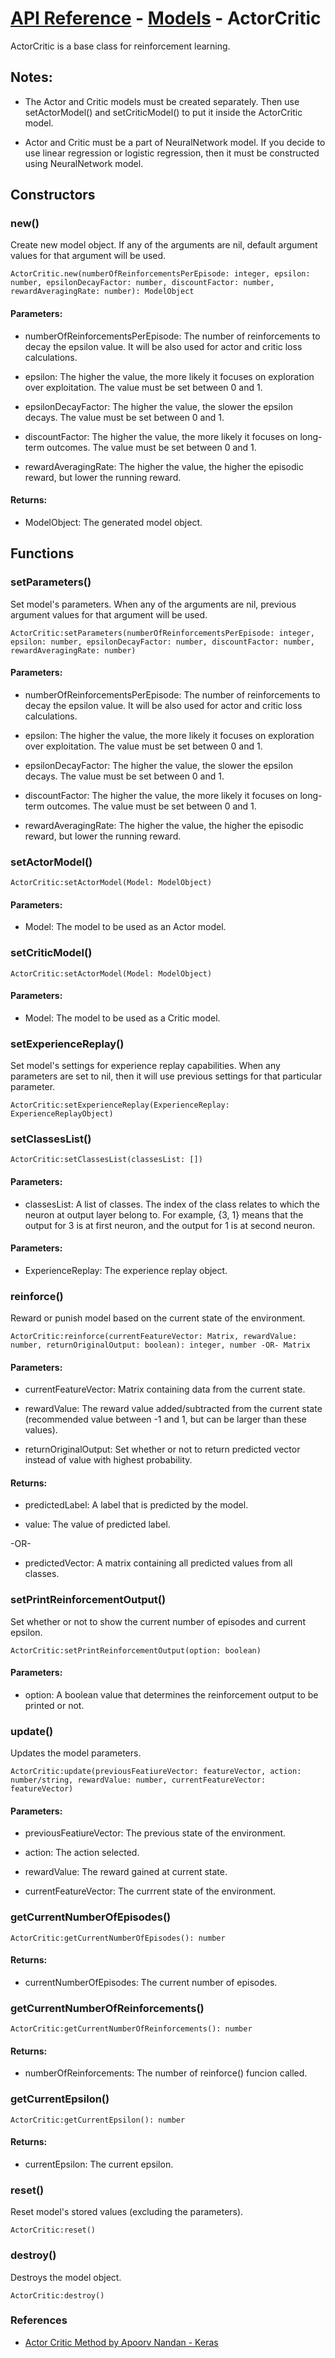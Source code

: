 # [API Reference](../../API.md) - [Models](../Models.md) - ActorCritic

ActorCritic is a base class for reinforcement learning.

## Notes:

* The Actor and Critic models must be created separately. Then use setActorModel() and setCriticModel() to put it inside the ActorCritic model.

* Actor and Critic must be a part of NeuralNetwork model. If you decide to use linear regression or logistic regression, then it must be constructed using NeuralNetwork model. 

## Constructors

### new()

Create new model object. If any of the arguments are nil, default argument values for that argument will be used.

```
ActorCritic.new(numberOfReinforcementsPerEpisode: integer, epsilon: number, epsilonDecayFactor: number, discountFactor: number, rewardAveragingRate: number): ModelObject
```

#### Parameters:

* numberOfReinforcementsPerEpisode: The number of reinforcements to decay the epsilon value. It will be also used for actor and critic loss calculations.

* epsilon: The higher the value, the more likely it focuses on exploration over exploitation. The value must be set between 0 and 1.

* epsilonDecayFactor: The higher the value, the slower the epsilon decays. The value must be set between 0 and 1.

* discountFactor: The higher the value, the more likely it focuses on long-term outcomes. The value must be set between 0 and 1.

* rewardAveragingRate: The higher the value, the higher the episodic reward, but lower the running reward.

#### Returns:

* ModelObject: The generated model object.

## Functions

### setParameters()

Set model's parameters. When any of the arguments are nil, previous argument values for that argument will be used.

```
ActorCritic:setParameters(numberOfReinforcementsPerEpisode: integer, epsilon: number, epsilonDecayFactor: number, discountFactor: number, rewardAveragingRate: number)
```

#### Parameters:

* numberOfReinforcementsPerEpisode: The number of reinforcements to decay the epsilon value. It will be also used for actor and critic loss calculations.

* epsilon: The higher the value, the more likely it focuses on exploration over exploitation. The value must be set between 0 and 1.

* epsilonDecayFactor: The higher the value, the slower the epsilon decays. The value must be set between 0 and 1.

* discountFactor: The higher the value, the more likely it focuses on long-term outcomes. The value must be set between 0 and 1.

* rewardAveragingRate: The higher the value, the higher the episodic reward, but lower the running reward.

### setActorModel()

```
ActorCritic:setActorModel(Model: ModelObject)
```

#### Parameters:

* Model: The model to be used as an Actor model.

### setCriticModel()

```
ActorCritic:setActorModel(Model: ModelObject)
```

#### Parameters:

* Model: The model to be used as a Critic model.

### setExperienceReplay()

Set model's settings for experience replay capabilities. When any parameters are set to nil, then it will use previous settings for that particular parameter.

```
ActorCritic:setExperienceReplay(ExperienceReplay: ExperienceReplayObject)
```

### setClassesList()

```
ActorCritic:setClassesList(classesList: [])
```

#### Parameters:

* classesList: A list of classes. The index of the class relates to which the neuron at output layer belong to. For example, {3, 1} means that the output for 3 is at first neuron, and the output for 1 is at second neuron.

#### Parameters:

* ExperienceReplay: The experience replay object.

### reinforce()

Reward or punish model based on the current state of the environment.

```
ActorCritic:reinforce(currentFeatureVector: Matrix, rewardValue: number, returnOriginalOutput: boolean): integer, number -OR- Matrix
```

#### Parameters:

* currentFeatureVector: Matrix containing data from the current state.

* rewardValue: The reward value added/subtracted from the current state (recommended value between -1 and 1, but can be larger than these values). 

* returnOriginalOutput: Set whether or not to return predicted vector instead of value with highest probability.

#### Returns:

* predictedLabel: A label that is predicted by the model.

* value: The value of predicted label.

-OR-

* predictedVector: A matrix containing all predicted values from all classes.

### setPrintReinforcementOutput()

Set whether or not to show the current number of episodes and current epsilon.

```
ActorCritic:setPrintReinforcementOutput(option: boolean)
```
#### Parameters:

* option: A boolean value that determines the reinforcement output to be printed or not.

### update()

Updates the model parameters.

```
ActorCritic:update(previousFeatiureVector: featureVector, action: number/string, rewardValue: number, currentFeatureVector: featureVector)
```

#### Parameters:

* previousFeatiureVector: The previous state of the environment.

* action: The action selected.

* rewardValue: The reward gained at current state.

* currentFeatureVector: The currrent state of the environment.

### getCurrentNumberOfEpisodes()

```
ActorCritic:getCurrentNumberOfEpisodes(): number
```

#### Returns:

* currentNumberOfEpisodes: The current number of episodes.

### getCurrentNumberOfReinforcements()

```
ActorCritic:getCurrentNumberOfReinforcements(): number
```

#### Returns:

* numberOfReinforcements: The number of reinforce() funcion called.

### getCurrentEpsilon()

```
ActorCritic:getCurrentEpsilon(): number
```

#### Returns:

* currentEpsilon: The current epsilon.

### reset()

Reset model's stored values (excluding the parameters).

```
ActorCritic:reset()
```

### destroy()

Destroys the model object.

```
ActorCritic:destroy()
```

### References

* [Actor Critic Method by Apoorv Nandan - Keras](https://keras.io/examples/rl/actor_critic_cartpole/)
